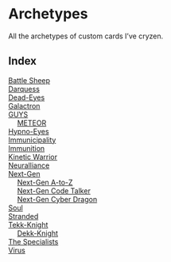 # Archetypes

All the archetypes of custom cards I’ve cryzen.


## Index

[Battle Sheep](Battle%20Sheep.md)  
[Darquess](Darquess.md)  
[Dead-Eyes](Dead-Eyes.md)  
[Galactron](Galactron.md)  
[GUYS](GUYS.md)  
&emsp; [METEOR](METEOR.md)  
[Hypno-Eyes](Hypno-Eyes.md)  
[Immunicipality](Immunicipality.md)  
[Immunition](Immunition.md)  
[Kinetic Warrior](Kinetic%20Warrior.md)  
[Neuralliance](Neuralliance.md)  
[Next-Gen](Next-Gen.md)  
&emsp; [Next-Gen A-to-Z](Next-Gen%20A-to-Z.md)  
&emsp; [Next-Gen Code Talker](Next-Gen%20Code%20Talker.md)  
&emsp; [Next-Gen Cyber Dragon](Next-Gen%20Cyber%20Dragon.md)  
[Soul](Soul.md)  
[Stranded](Stranded.md)  
[Tekk-Knight](Tekk-Knight.md)  
&emsp; [Dekk-Knight](Dekk-Knight.md)  
[The Specialists](The%20Specialists.md)  
[Virus](Virus.md)  
